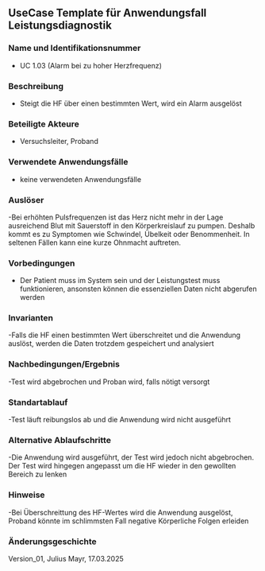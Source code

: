 ## UseCase Template für Anwendungsfall Leistungsdiagnostik

### Name und Identifikationsnummer
- UC 1.03 (Alarm bei zu hoher Herzfrequenz)
  
### Beschreibung
- Steigt die HF über einen bestimmten Wert, wird ein Alarm ausgelöst

### Beteiligte Akteure
- Versuchsleiter, Proband
### Verwendete Anwendungsfälle
- keine verwendeten Anwendungsfälle
  
### Auslöser
-Bei erhöhten Pulsfrequenzen ist das Herz nicht mehr in der Lage ausreichend Blut mit Sauerstoff in den Körperkreislauf zu pumpen. Deshalb kommt es zu Symptomen wie Schwindel, Übelkeit oder Benommenheit. In seltenen Fällen kann eine kurze Ohnmacht auftreten.
### Vorbedingungen
-   Der Patient muss im System sein und der Leistungstest muss funktionieren, ansonsten können die essenziellen Daten nicht abgerufen werden
### Invarianten
-Falls die HF einen bestimmten Wert überschreitet und die Anwendung auslöst, werden die Daten trotzdem gespeichert und analysiert

### Nachbedingungen/Ergebnis
-Test wird abgebrochen und Proban wird, falls nötigt versorgt

### Standartablauf
-Test läuft reibungslos ab und die Anwendung wird nicht ausgeführt

### Alternative Ablaufschritte
-Die Anwendung wird ausgeführt, der Test wird jedoch nicht abgebrochen. Der Test wird hingegen angepasst um die HF wieder in den gewollten Bereich zu lenken

### Hinweise
-Bei Überschreittung des HF-Wertes wird die Anwendung ausgelöst, Proband könnte im schlimmsten Fall negative Körperliche Folgen erleiden

### Änderungsgeschichte
Version_01, Julius Mayr, 17.03.2025
